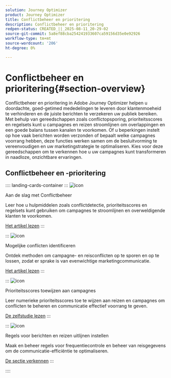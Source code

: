 ```yaml
---
solution: Journey Optimizer
product: Journey Optimizer
title: Conflictbeheer en prioritering
description: Conflictbeheer en prioritering
redpen-status: CREATED_||_2025-08-11_20-29-02
source-git-commit: 5a8ef88cba254241933607ca59156d35e0e92926
workflow-type: tm+mt
source-wordcount: '206'
ht-degree: 0%

---
```



# Conflictbeheer en prioritering{#section-overview}

Conflictbeheer en prioritering in Adobe Journey Optimizer helpen u doordachte, goed-getimed mededelingen te leveren door klantenmoeheid te verhinderen en de juiste berichten te verzekeren uw publiek bereiken. Met behulp van gereedschappen zoals conflictopsporing, prioriteitsscores en regelsets kunt u campagnes en reizen stroomlijnen om overlappingen en een goede balans tussen kanalen te voorkomen. Of u beperkingen instelt op hoe vaak berichten worden verzonden of bepaalt welke campagnes voorrang hebben, deze functies werken samen om de besluitvorming te vereenvoudigen en uw marketingstrategie te optimaliseren. Kies voor deze gereedschappen om te verkennen hoe u uw campagnes kunt transformeren in naadloze, onzichtbare ervaringen.

## Conflictbeheer en -prioritering

:::: landing-cards-container
:::
![icon](https://cdn.experienceleague.adobe.com/icons/circle-play.svg?lang=nl-NL)

Aan de slag met Conflictbeheer

Leer hoe u hulpmiddelen zoals conflictdetectie, prioriteitsscores en regelsets kunt gebruiken om campagnes te stroomlijnen en overweldigende klanten te voorkomen.

[Het artikel lezen](../using/conflict-prioritization/gs-conflict-prioritization.md)
:::

:::
![icon](https://cdn.experienceleague.adobe.com/icons/list-check.svg?lang=nl-NL)

Mogelijke conflicten identificeren

Ontdek methoden om campagne- en reisconflicten op te sporen en op te lossen, zodat er sprake is van evenwichtige marketingcommunicatie.

[Het artikel lezen](../using/conflict-prioritization/conflicts.md)
:::

:::
![icon](https://cdn.experienceleague.adobe.com/icons/bullseye.svg?lang=nl-NL)

Prioriteitsscores toewijzen aan campagnes

Leer numerieke prioriteitsscores toe te wijzen aan reizen en campagnes om conflicten te beheren en communicatie effectief voorrang te geven.

[De zelfstudie lezen](../using/conflict-prioritization/priority-scores.md)
:::

:::
![icon](https://cdn.experienceleague.adobe.com/icons/gear.svg?lang=nl-NL)

Regels voor berichten en reizen uitlijnen instellen

Maak en beheer regels voor frequentiecontrole en beheer van reisgegevens om de communicatie-efficiëntie te optimaliseren.

[De sectie verkennen](capping-rules-landing-page.md)
:::

::::
